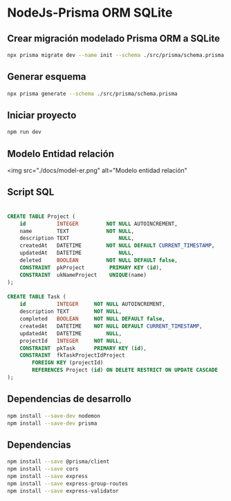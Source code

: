 # NodeJs-Prisma ORM SQLite

## Crear migración modelado Prisma ORM a SQLite

```bash
npx prisma migrate dev --name init --schema ./src/prisma/schema.prisma
```

## Generar esquema

```bash
npx prisma generate --schema ./src/prisma/schema.prisma
```

## Iniciar proyecto

```bash
npm run dev
```

## Modelo Entidad relación

<img src="./docs/model-er.png"
alt="Modelo entidad relación"
></img>

## Script SQL

```sql

CREATE TABLE Project (
    id          INTEGER         NOT NULL AUTOINCREMENT,
    name        TEXT            NOT NULL,
    description TEXT                NULL,
    createdAt   DATETIME        NOT NULL DEFAULT CURRENT_TIMESTAMP,
    updatedAt   DATETIME            NULL,
    deleted     BOOLEAN         NOT NULL DEFAULT false,
    CONSTRAINT  pkProject        PRIMARY KEY (id),
    CONSTRAINT  ukNameProject    UNIQUE(name)
);

CREATE TABLE Task (
    id          INTEGER     NOT NULL AUTOINCREMENT,
    description TEXT        NOT NULL,
    completed   BOOLEAN     NOT NULL DEFAULT false,
    createdAt   DATETIME    NOT NULL DEFAULT CURRENT_TIMESTAMP,
    updatedAt   DATETIME        NULL,
    projectId   INTEGER     NOT NULL,
    CONSTRAINT  pkTask      PRIMARY KEY (id),
    CONSTRAINT  fkTaskProjectIdProject
        FOREIGN KEY (projectId)
        REFERENCES Project (id) ON DELETE RESTRICT ON UPDATE CASCADE
);

```

## Dependencias de desarrollo

```bash
npm install --save-dev nodemon
npm install --save-dev prisma
```

## Dependencias

```bash
npm install --save @prisma/client
npm install --save cors
npm install --save express
npm install --save express-group-routes
npm install --save express-validator
```
